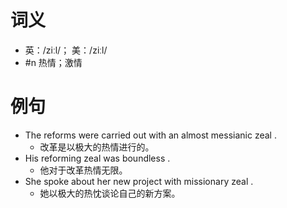 # 词义
- 英：/ziːl/； 美：/ziːl/
- #n 热情；激情
# 例句
- The reforms were carried out with an almost messianic zeal .
	- 改革是以极大的热情进行的。
- His reforming zeal was boundless .
	- 他对于改革热情无限。
- She spoke about her new project with missionary zeal .
	- 她以极大的热忱谈论自己的新方案。
